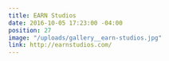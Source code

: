 ```yaml
---
title: EARN Studios
date: 2016-10-05 17:23:00 -04:00
position: 27
image: "/uploads/gallery__earn-studios.jpg"
link: http://earnstudios.com/
---
```


